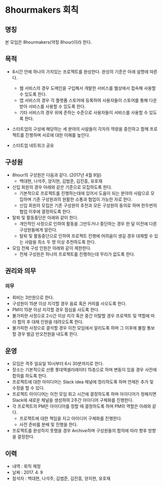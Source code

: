 # 8hourmakers 회칙

## 명칭

본 모임은 8hourmakers(약칭 8hour)이라 한다.

## 목적

- 8시간 안에 하나의 가치있는 프로젝트를 완성한다. 완성의 기준은 아래 설명에 따른다.

  - 웹 서비스의 경우 도메인을 구입해서 개발한 서비스를 웹상에서 접속해 사용할 수 있도록 한다.
  - 앱 서비스의 경우 각 플랫폼 스토어에 등록하여 사용자들이 스토어를 통해 다운받아 서비스를 사용할 수 있도록 한다.
  - 기타 서비스의 경우 위에 준하는 수준으로 사용자들이 서비스를 사용할 수 있도록 한다.

- 스타트업의 구성에 해당하는 세 분야의 사람들이 각자의 역량을 증진하고 함께 프로젝트를 진행하며 서로에 대한 이해를 높인다.

- 스타트업 네트워크 공유

## 구성원

- 8hour의 구성원은 다음과 같다. (2017년 4월 9일)
  - 백대현, 나석주, 양지현, 김범준, 김진흥, 유호재
- 신입 회원의 경우 아래와 같은 기준으로 모집하도록 한다.
  - 기본적으로 프로젝트를 진행하는데에 있어서 도움이 되는 분야의 사람으로 모집하며 기존 구성원과의 원활한 소통과 협업이 가능한 자로 한다.
  - 신입 회원의 모집은 기존 구성원의 추천과 모든 구성원의 동의로 하며 한두번의 협업 이후에 결정하도록 한다.
- 탈퇴 및 활동중단은 아래와 같이 한다.
  - 개인적인 사정으로 인하여 활동을 그만두거나 중단하는 경우 한 달 이전에 다른 구성원들에게 알린다.
  - 탈퇴 및 활동중단으로 인하여 프로젝트 진행에 어려움이 생길 경우 대체할 수 있는 사람을 최소 두 명 이상 추천하도록 한다.
- 모임 전체 구성 인원은 아래와 같이 제한한다.
  - 전체 구성원은 하나의 프로젝트를 진행하는데 무리가 없도록 한다.

## 권리와 의무
### 의무

- 회비는 3만원으로 한다.
- 구성원이 15분 이상 지각할 경우 음료 혹은 커피를 사오도록 한다.
- PM이 15분 이상 지각할 경우 점심을 사도록 한다.
- 불가피한 사정으로 2시간 이상 지각 혹은 중간 이탈할 경우 프로젝트 및 역할에 따라 합의 후 대체 인원을 데려오도록 한다.
- 불가피한 사정으로 결석할 경우 이전 모임에서 알리도록 하며 그 이후에 불참 통보할 경우 벌금 만오천원을 내도록 한다. 


## 운영
- 모임은 격주 일요일 10시부터 6시 30분까지로 한다.
- 장소는 기본적으로 선릉 롯데엑셀러레이터 15층으로 하며 변동이 있을 경우 사전에 합의를 하도록 한다.
- 프로젝트에 대한 아이디어는 Slack idea 채널에 정리하도록 하며 언제든 추가 및 수정을 할 수 있다.
- 프로젝트 아이디어는 이전 모임 회고 시간에 결정하도록 하며 아이디어가 정해지면 Slack에 새로운 채널을 생성하여 2주간 아이디어 구체화를 진행한다.
- 각 프로젝트의 PM은 아이디어를 정할 때 결정하도록 하며 PM의 역할은 아래와 같다.
  - 프로젝트에 대한 책임을 지고 아이디어 구체화를 진행한다.
  - 사전 준비를 분배 및 진행을 한다.
- 프로젝트를 완성하지 못했을 경우 Archive하며 구성원들의 합의에 따라 향후 방향을 결정한다.


## 이력
- 내역 : 회칙 제정
- 날짜 : 2017. 4. 9
- 참석자 : 백대현, 나석주, 김범준, 김진흥, 양지현, 유호재
